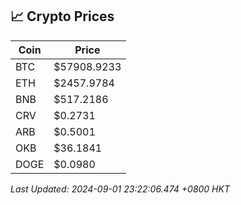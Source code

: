 ## 📈 Crypto Prices

| Coin | Price |
| ---- | ----- |
| BTC | $57908.9233 |
| ETH | $2457.9784 |
| BNB | $517.2186 |
| CRV | $0.2731 |
| ARB | $0.5001 |
| OKB | $36.1841 |
| DOGE | $0.0980 |

_Last Updated: 2024-09-01 23:22:06.474 +0800 HKT_